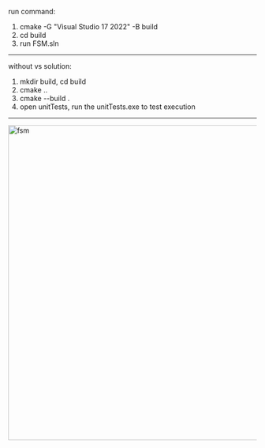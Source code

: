 run command:
1. cmake -G "Visual Studio 17 2022" -B build
2. cd build
3. run FSM.sln
-----------------------------------------
without vs solution:
1. mkdir build, cd build
2. cmake ..
3. cmake --build .
4. open unitTests, run the unitTests.exe to test execution
-----------------------------------------

<img width="638" alt="fsm" src="https://github.com/user-attachments/assets/f828b620-68c9-4b55-8108-0e2df8fb91cc" />


